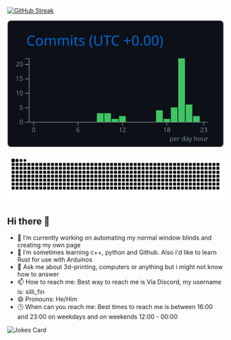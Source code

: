 [![GitHub Streak](https://streak-stats.demolab.com?user=vilkkukoo&theme=dark&hide_border=true&date_format=M%20j%5B%2C%20Y%5D)](https://git.io/streak-stats)

![productive time](https://raw.githubusercontent.com/VilkkuKoo/VilkkuKoo/main/profile-summary-card-output/github_dark/4-productive-time.svg)

![Snake](https://raw.githubusercontent.com/vilkkukoo/vilkkukoo/output/github-contribution-grid-snake.svg)

## Hi there 👋

<!--
**VilkkuKoo/VilkkuKoo** is a ✨ _special_ ✨ repository because its `README.md` (this file) appears on your GitHub profile.
- 🤔 I’m looking for help with ...
- 👯 I’m looking to collaborate on ...
- ⚡ Fun fact: 
-->

- 🔭 I’m currently working on automating my normal window blinds and creating my own page
- 🌱 I’m sometimes learning c++, python and Github. Also i'd like to learn Rust for use with Arduinos
- 💬 Ask me about 3d-printing, computers or anything but i might not know how to answer
- 📫 How to reach me: Best way to reach me is Via Discord, my username is: silli_fin
- 😄 Pronouns: He/Him
- 🕒 When can you reach me: Best times to reach me is between 16:00 and 23:00 on weekdays and on weekends 12:00 - 00:00

![Jokes Card](https://readme-jokes.vercel.app/api)











<!--
All the things in my readme that arent mine.
https://github.com/ABSphreak/readme-jokes
https://github.com/Platane/snk
https://github.com/DenverCoder1/github-readme-streak-stats
https://github.com/vn7n24fzkq/github-profile-summary-cards?tab=readme-ov-file
--!>
